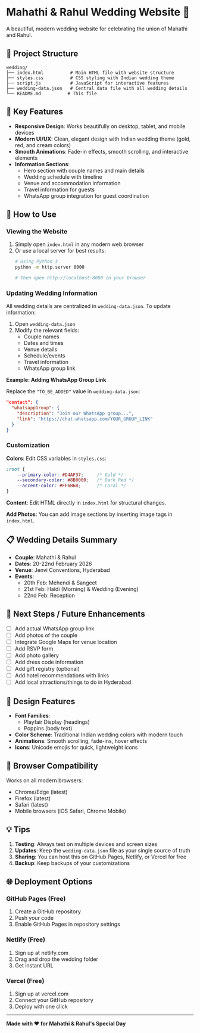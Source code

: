 # Mahathi & Rahul Wedding Website 💒

A beautiful, modern wedding website for celebrating the union of Mahathi and Rahul.

## 📁 Project Structure

```
wedding/
├── index.html          # Main HTML file with website structure
├── styles.css          # CSS styling with Indian wedding theme
├── script.js           # JavaScript for interactive features
├── wedding-data.json   # Central data file with all wedding details
└── README.md          # This file
```

## 🎯 Key Features

- **Responsive Design**: Works beautifully on desktop, tablet, and mobile devices
- **Modern UI/UX**: Clean, elegant design with Indian wedding theme (gold, red, and cream colors)
- **Smooth Animations**: Fade-in effects, smooth scrolling, and interactive elements
- **Information Sections**:
  - Hero section with couple names and main details
  - Wedding schedule with timeline
  - Venue and accommodation information
  - Travel information for guests
  - WhatsApp group integration for guest coordination

## 🚀 How to Use

### Viewing the Website

1. Simply open `index.html` in any modern web browser
2. Or use a local server for best results:
   ```bash
   # Using Python 3
   python -m http.server 8000
   
   # Then open http://localhost:8000 in your browser
   ```

### Updating Wedding Information

All wedding details are centralized in `wedding-data.json`. To update information:

1. Open `wedding-data.json`
2. Modify the relevant fields:
   - Couple names
   - Dates and times
   - Venue details
   - Schedule/events
   - Travel information
   - WhatsApp group link

**Example: Adding WhatsApp Group Link**

Replace the `"TO_BE_ADDED"` value in `wedding-data.json`:

```json
"contact": {
  "whatsappGroup": {
    "description": "Join our WhatsApp group...",
    "link": "https://chat.whatsapp.com/YOUR_GROUP_LINK"
  }
}
```

### Customization

**Colors**: Edit CSS variables in `styles.css`:
```css
:root {
    --primary-color: #D4AF37;     /* Gold */
    --secondary-color: #8B0000;   /* Dark Red */
    --accent-color: #FF6B6B;      /* Coral */
}
```

**Content**: Edit HTML directly in `index.html` for structural changes.

**Add Photos**: You can add image sections by inserting image tags in `index.html`.

## 📋 Wedding Details Summary

- **Couple**: Mahathi & Rahul
- **Dates**: 20-22nd February 2026
- **Venue**: Jenvi Conventions, Hyderabad
- **Events**:
  - 20th Feb: Mehendi & Sangeet
  - 21st Feb: Haldi (Morning) & Wedding (Evening)
  - 22nd Feb: Reception

## 🔄 Next Steps / Future Enhancements

- [ ] Add actual WhatsApp group link
- [ ] Add photos of the couple
- [ ] Integrate Google Maps for venue location
- [ ] Add RSVP form
- [ ] Add photo gallery
- [ ] Add dress code information
- [ ] Add gift registry (optional)
- [ ] Add hotel recommendations with links
- [ ] Add local attractions/things to do in Hyderabad

## 🎨 Design Features

- **Font Families**: 
  - Playfair Display (headings)
  - Poppins (body text)
- **Color Scheme**: Traditional Indian wedding colors with modern touch
- **Animations**: Smooth scrolling, fade-ins, hover effects
- **Icons**: Unicode emojis for quick, lightweight icons

## 📱 Browser Compatibility

Works on all modern browsers:
- Chrome/Edge (latest)
- Firefox (latest)
- Safari (latest)
- Mobile browsers (iOS Safari, Chrome Mobile)

## 💡 Tips

1. **Testing**: Always test on multiple devices and screen sizes
2. **Updates**: Keep the `wedding-data.json` file as your single source of truth
3. **Sharing**: You can host this on GitHub Pages, Netlify, or Vercel for free
4. **Backup**: Keep backups of your customizations

## 🌐 Deployment Options

### GitHub Pages (Free)
1. Create a GitHub repository
2. Push your code
3. Enable GitHub Pages in repository settings

### Netlify (Free)
1. Sign up at netlify.com
2. Drag and drop the wedding folder
3. Get instant URL

### Vercel (Free)
1. Sign up at vercel.com
2. Connect your GitHub repository
3. Deploy with one click

---

**Made with ❤️ for Mahathi & Rahul's Special Day**

